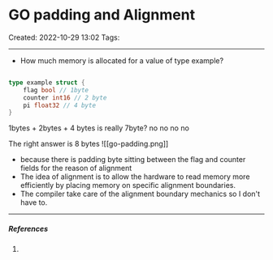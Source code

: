 # GO padding and Alignment
Created: 2022-10-29 13:02
Tags: 
____

* How much memory is allocated for a value of type example?
``` go

type example struct {
	flag bool // 1byte
	counter int16 // 2 byte
	pi float32 // 4 byte
}
```


1bytes + 2bytes + 4 bytes is really 7byte? no no no no

The right answer is 8 bytes
![[go-padding.png]]
* because there is padding byte sitting between the flag and counter fields for the reason of alignment
* The idea of alignment is to allow the hardware to read memory more efficiently by placing memory on specific alignment boundaries.
* The compiler take care of the alignment boundary mechanics so I don't have to.



_____
##### References
1.


